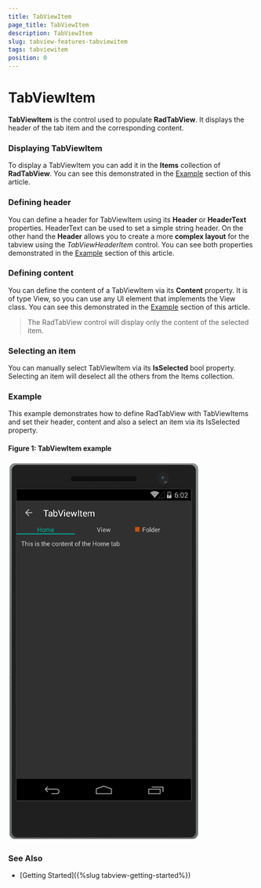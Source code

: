 ```yaml
---
title: TabViewItem
page_title: TabViewItem
description: TabViewItem
slug: tabview-features-tabviewitem
tags: tabviewitem
position: 0
---
```


# TabViewItem

**TabViewItem** is the control used to populate **RadTabView**. It displays the header of the tab item and the corresponding content.

### Displaying TabViewItem

To display a TabViewItem you can add it in the **Items** collection of **RadTabView**. You can see this demonstrated in the [Example](#example) section of this article.

### Defining header

You can define a header for TabViewItem using its **Header** or **HeaderText** properties. HeaderText can be used to set a simple string header. On the other hand the **Header** allows you to create a more **complex layout** for the tabview using the *TabViewHeaderItem* control. You can see both properties demonstrated in the [Example](#example) section of this article.

### Defining content

You can define the content of a TabViewItem via its **Content** property. It is of type View, so you can use any UI element that implements the View class. You can see this demonstrated in the [Example](#example) section of this article.

> The RadTabView control will display only the content of the selected item.

### Selecting an item

You can manually select TabViewItem via its **IsSelected** bool property. Selecting an item will deselect all the others from the Items collection.

### Example

This example demonstrates how to define RadTabView with TabViewItems and set their header, content and also a select an item via its IsSelected property. 

<snippet id='tabview-features-tabviewitem-xaml'/>
<snippet id='tabview-features-tabviewitem-csharp'/>

#### __Figure 1: TabViewItem example__  
![BusyIndicator example](../images/tabview-features-tabviewitem-0.png)

### See Also

- [Getting Started]({%slug tabview-getting-started%})
